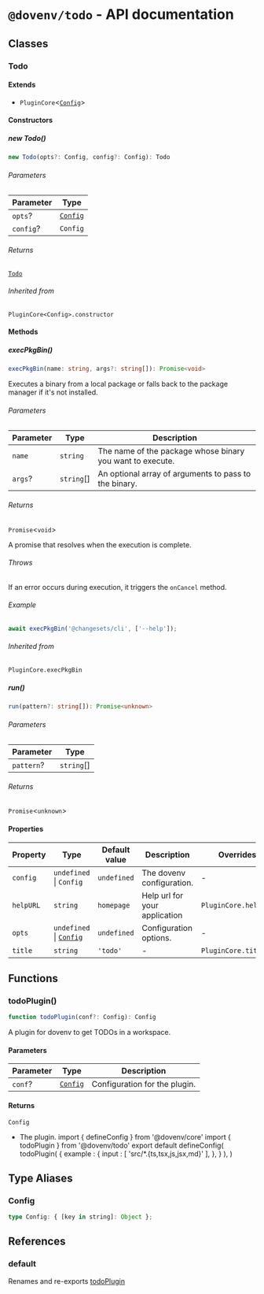 # `@dovenv/todo` - API documentation

## Classes

### Todo

#### Extends

- `PluginCore`\<[`Config`](#config)\>

#### Constructors

##### new Todo()

```ts
new Todo(opts?: Config, config?: Config): Todo
```

###### Parameters

| Parameter | Type |
| ------ | ------ |
| `opts`? | [`Config`](#config) |
| `config`? | `Config` |

###### Returns

[`Todo`](#todo)

###### Inherited from

`PluginCore<Config>.constructor`

#### Methods

##### execPkgBin()

```ts
execPkgBin(name: string, args?: string[]): Promise<void>
```

Executes a binary from a local package or falls back to the package manager if it's not installed.

###### Parameters

| Parameter | Type | Description |
| ------ | ------ | ------ |
| `name` | `string` | The name of the package whose binary you want to execute. |
| `args`? | `string`[] | An optional array of arguments to pass to the binary. |

###### Returns

`Promise`\<`void`\>

A promise that resolves when the execution is complete.

###### Throws

If an error occurs during execution, it triggers the `onCancel` method.

###### Example

```ts
await execPkgBin('@changesets/cli', ['--help']);
```

###### Inherited from

`PluginCore.execPkgBin`

##### run()

```ts
run(pattern?: string[]): Promise<unknown>
```

###### Parameters

| Parameter | Type |
| ------ | ------ |
| `pattern`? | `string`[] |

###### Returns

`Promise`\<`unknown`\>

#### Properties

| Property | Type | Default value | Description | Overrides | Inherited from |
| ------ | ------ | ------ | ------ | ------ | ------ |
| `config` | `undefined` \| `Config` | `undefined` | The dovenv configuration. | - | `PluginCore.config` |
| `helpURL` | `string` | `homepage` | Help url for your application | `PluginCore.helpURL` | - |
| `opts` | `undefined` \| [`Config`](#config) | `undefined` | Configuration options. | - | `PluginCore.opts` |
| `title` | `string` | `'todo'` | - | `PluginCore.title` | - |

## Functions

### todoPlugin()

```ts
function todoPlugin(conf?: Config): Config
```

A plugin for dovenv to get TODOs in a workspace.

#### Parameters

| Parameter | Type | Description |
| ------ | ------ | ------ |
| `conf`? | [`Config`](#config) | Configuration for the plugin. |

#### Returns

`Config`

- The plugin.
import { defineConfig } from '@dovenv/core'
import { todoPlugin } from '@dovenv/todo'
export default defineConfig(
    todoPlugin( {
      example : {
        input : [ 'src/*.{ts,tsx,js,jsx,md}' ],
      },
    } ),
)

## Type Aliases

### Config

```ts
type Config: { [key in string]: Object };
```

## References

### default

Renames and re-exports [todoPlugin](#todoplugin)
